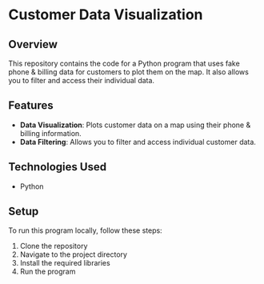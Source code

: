 # Customer Data Visualization

## Overview

This repository contains the code for a Python program that uses fake phone & billing data for customers to plot them on the map. It also allows you to filter and access their individual data.

## Features

- **Data Visualization**: Plots customer data on a map using their phone & billing information.
- **Data Filtering**: Allows you to filter and access individual customer data.

## Technologies Used

- Python

## Setup

To run this program locally, follow these steps:

1. Clone the repository
2. Navigate to the project directory
3. Install the required libraries
4. Run the program

<br>
